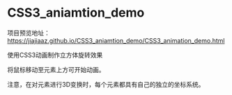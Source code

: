 # CSS3_aniamtion_demo

项目预览地址：https://jiajiaaz.github.io/CSS3_aniamtion_demo/CSS3_animation_demo.html

使用CSS3动画制作立方体旋转效果

将鼠标移动至元素上方可开始动画。

注意，在对元素进行3D变换时，每个元素都具有自己的独立的坐标系统。
